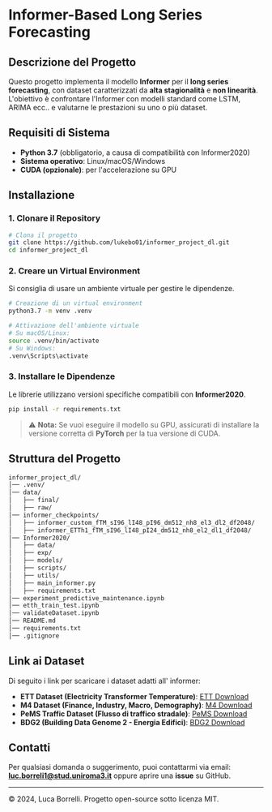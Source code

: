 # Informer-Based Long Series Forecasting

## Descrizione del Progetto
Questo progetto implementa il modello **Informer** per il **long series forecasting**, con dataset caratterizzati da **alta stagionalità** e **non linearità**. L'obiettivo è confrontare l'Informer con modelli standard come LSTM, ARIMA ecc.. e valutarne le prestazioni su uno o più dataset.

## Requisiti di Sistema
- **Python 3.7** (obbligatorio, a causa di compatibilità con Informer2020)
- **Sistema operativo**: Linux/macOS/Windows
- **CUDA (opzionale)**: per l'accelerazione su GPU

## Installazione

### 1. Clonare il Repository
```sh
# Clona il progetto
git clone https://github.com/lukebo01/informer_project_dl.git
cd informer_project_dl
```

### 2. Creare un Virtual Environment
Si consiglia di usare un ambiente virtuale per gestire le dipendenze.
```sh
# Creazione di un virtual environment
python3.7 -m venv .venv

# Attivazione dell'ambiente virtuale
# Su macOS/Linux:
source .venv/bin/activate
# Su Windows:
.venv\Scripts\activate
```

### 3. Installare le Dipendenze
Le librerie utilizzano versioni specifiche compatibili con **Informer2020**.
```sh
pip install -r requirements.txt
```

> ⚠️ **Nota:** Se vuoi eseguire il modello su GPU, assicurati di installare la versione corretta di **PyTorch** per la tua versione di CUDA.



## Struttura del Progetto
```bash
informer_project_dl/
│── .venv/
│── data/
│   ├── final/
│   ├── raw/
│── informer_checkpoints/
│   ├── informer_custom_fTM_sI96_lI48_pI96_dm512_nh8_el3_dl2_df2048/
│   ├── informer_ETTh1_fTM_sI96_lI48_pI24_dm512_nh8_el2_dl1_df2048/
│── Informer2020/
│   ├── data/
│   ├── exp/
│   ├── models/
│   ├── scripts/
│   ├── utils/
│   ├── main_informer.py
│   ├── requirements.txt
│── experiment_predictive_maintenance.ipynb
│── etth_train_test.ipynb
│── validateDataset.ipynb
│── README.md
│── requirements.txt
│── .gitignore

```

## Link ai Dataset
Di seguito i link per scaricare i dataset adatti all' informer:

- **ETT Dataset (Electricity Transformer Temperature)**: [ETT Download](https://github.com/zhouhaoyi/ETDataset)
- **M4 Dataset (Finance, Industry, Macro, Demography)**: [M4 Download](https://www.kaggle.com/competitions/m4-forecasting)
- **PeMS Traffic Dataset (Flusso di traffico stradale)**: [PeMS Download](https://doi.org/10.5281/zenodo.12247)
- **BDG2 (Building Data Genome 2 - Energia Edifici)**: [BDG2 Download](https://github.com/buds-lab/building-data-genome-project-2)

## Contatti
Per qualsiasi domanda o suggerimento, puoi contattarmi via email: **luc.borreli1@stud.uniroma3.it** oppure aprire una **issue** su GitHub.

---
© 2024, Luca Borrelli. Progetto open-source sotto licenza MIT.
